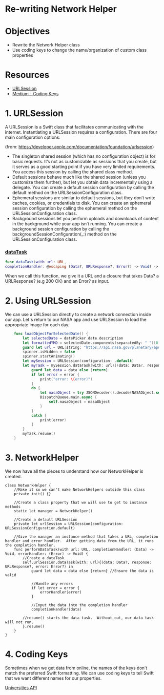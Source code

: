 # Re-writing Network Helper

# Objectives

- Rewrite the Network Helper class
- Use coding keys to change the name/organization of custom class properties

# Resources
- [URLSession](https://developer.apple.com/documentation/foundation/urlsession)
- [Medium - Coding Keys](https://medium.com/@sarunw/codable-in-swift-4-0-1a12e38599d8)


# 1. URLSession

A URLSession is a Swift class that facilitates communicating with the internet.  Instantiating a URLSession requires a configuration.  There are four main configuration options:

(from: https://developer.apple.com/documentation/foundation/urlsession)

- The singleton shared session (which has no configuration object) is for basic requests. It’s not as customizable as sessions that you create, but it serves as a good starting point if you have very limited requirements. You access this session by calling the shared class method.
- Default sessions behave much like the shared session (unless you customize them further), but let you obtain data incrementally using a delegate. You can create a default session configuration by calling the default method on the URLSessionConfiguration class.
- Ephemeral sessions are similar to default sessions, but they don’t write caches, cookies, or credentials to disk. You can create an ephemeral session configuration by calling the ephemeral method on the URLSessionConfiguration class.
- Background sessions let you perform uploads and downloads of content in the background while your app isn’t running. You can create a background session configuration by calling the backgroundSessionConfiguration(_:) method on the URLSessionConfiguration class.


### [dataTask](https://developer.apple.com/documentation/foundation/urlsession/1410330-datatask)

```swift
func dataTask(with url: URL, 
completionHandler: @escaping (Data?, URLResponse?, Error?) -> Void) -> URLSessionDataTask
```

When we call this function, we give it a URL and a closure that takes Data? a URLResponse? (e.g 200 OK) and an Error? as input.


# 2. Using URLSession

We can use a URLSession directly to create a network connection inside our app.  Let's return to our NASA app and use URLSession to load the appropriate image for each day.

```swift
    func loadObjectForSelectedDate() {
        let selectedDate = datePicker.date.description
        let formattedYMD = selectedDate.components(separatedBy: " ")[0]
        guard let url = URL(string: "https://api.nasa.gov/planetary/apod?date=\(formattedYMD)&api_key=DEMO_KEY") else {return}
        spinner.isHidden = false
        spinner.startAnimating()
        let mySession = URLSession(configuration: .default)
        let myTask = mySession.dataTask(with: url){(data: Data?, response: URLResponse?, error: Error?) in
            guard let data = data else {return}
            if let error = error {
                print("error: \(error)")
            }
            do {
                let nasaObject = try JSONDecoder().decode(NASAObject.self, from: data)
                DispatchQueue.main.async {
                    self.nasaObject = nasaObject
                }
            }
            catch {
                print(error)
            }
        }
        myTask.resume()
    }
```

# 3. NetworkHelper

We now have all the pieces to understand how our NetworkHelper is created.

```
class NetworkHelper {
	//Make it so we can't make NetworkHelpers outside this class
	private init() {}

	//Create a class property that we will use to get to instance methods
	static let manager = NetworkHelper()
	
	//Create a default URLSession
    private let urlSession = URLSession(configuration: URLSessionConfiguration.default)

	//Give the manager an instance method that takes a URL, completion handler and error handler.  After getting data from the URL, it runs the completion handler.
	func performDataTask(with url: URL, completionHandler: (Data) -> Void, errorHandler: (Error) -> Void) {
		//Create a dataTask
		self.urlSession.dataTask(with: url){(data: Data?, response: URLResponse?, error: Error?) in
			guard let data = data else {return} //Ensure the data is valid
			
			//Handle any errors
			if let error = error {
				errorHandler(error)
			}
			
			//Input the data into the completion handler
			completionHandler(data)
			
		//resume() starts the data task.  Without out, our data task will not run.
		}.resume()
	}
}
```


# 4. Coding Keys

Sometimes when we get data from online, the names of the keys don't match the preferred Swift formatting.  We can use coding keys to tell Swift that we want different names for our properties.

[Universities API](http://universities.hipolabs.com/search?name=middle)
